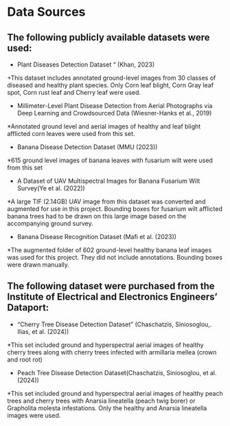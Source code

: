 # Data Sources

## The following publicly available datasets were used:

*	Plant Diseases Detection Dataset “ (Khan, 2023)

  +This dataset includes annotated ground-level images from 30 classes of diseased and healthy plant species. Only Corn leaf blight, Corn Gray leaf spot, Corn rust leaf and Cherry leaf were used.

*	Millimeter-Level Plant Disease Detection from Aerial Photographs via Deep Learning and Crowdsourced Data (Wiesner-Hanks et al., 2019) 

  *Annotated ground level and aerial images of healthy and leaf blight afflicted corn leaves were used from this set. 

*	Banana Disease Detection Dataset (MMU (2023))

  *615 ground level images of banana leaves with fusarium wilt were used from this set

*	A Dataset of UAV Multispectral Images for Banana Fusarium Wilt Survey(Ye et al. (2022))

  *A large TIF (2.14GB) UAV image from this dataset was converted and augmented for use in this project. Bounding boxes for fusarium wilt afflicted banana trees had to be drawn on this large image based on the accompanying ground survey.

*	Banana Disease Recognition Dataset (Mafi et al. (2023))

  *The augmented folder of 602 ground-level healthy banana leaf images was used for this project. They did not include annotations. Bounding boxes were drawn manually. 

## The following dataset were purchased from the Institute of Electrical and Electronics Engineers’ Dataport:

*	“Cherry Tree Disease Detection Dataset” (Chaschatzis, Siniosoglou,. Ilias, et al. (2024))

  *This set included ground and hyperspectral aerial images of healthy cherry trees along with cherry trees infected with armillaria mellea (crown and root rot)

*	Peach Tree Disease Detection Dataset(Chaschatzis, Siniosoglou, et al. (2024))

  *This set included ground and hyperspectral aerial images of healthy peach trees and cherry trees with Anarsia lineatella (peach twig borer) or Grapholita molesta infestations. Only the healthy and Anarsia lineatella images were used. 
